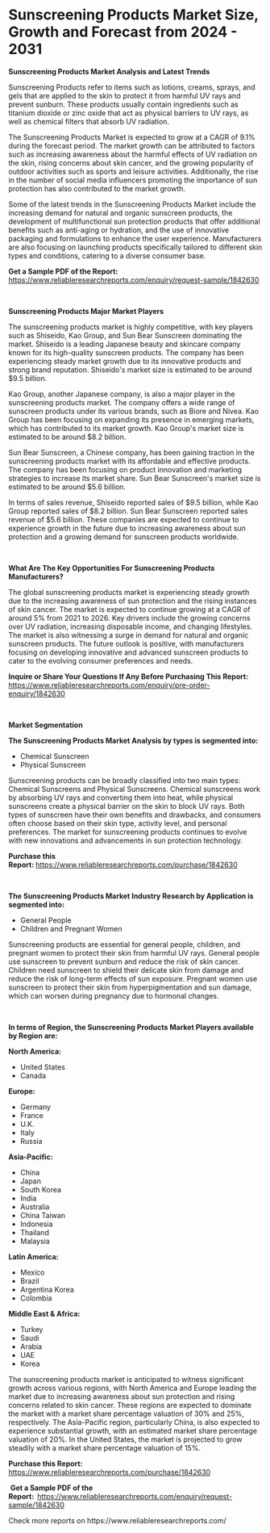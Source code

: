 <p><h1>Sunscreening Products Market Size, Growth and Forecast from 2024 - 2031</h1></p><p><strong>Sunscreening Products Market Analysis and Latest Trends</strong></p>
<p><p>Sunscreening Products refer to items such as lotions, creams, sprays, and gels that are applied to the skin to protect it from harmful UV rays and prevent sunburn. These products usually contain ingredients such as titanium dioxide or zinc oxide that act as physical barriers to UV rays, as well as chemical filters that absorb UV radiation.</p><p>The Sunscreening Products Market is expected to grow at a CAGR of 9.1% during the forecast period. The market growth can be attributed to factors such as increasing awareness about the harmful effects of UV radiation on the skin, rising concerns about skin cancer, and the growing popularity of outdoor activities such as sports and leisure activities. Additionally, the rise in the number of social media influencers promoting the importance of sun protection has also contributed to the market growth.</p><p>Some of the latest trends in the Sunscreening Products Market include the increasing demand for natural and organic sunscreen products, the development of multifunctional sun protection products that offer additional benefits such as anti-aging or hydration, and the use of innovative packaging and formulations to enhance the user experience. Manufacturers are also focusing on launching products specifically tailored to different skin types and conditions, catering to a diverse consumer base.</p></p>
<p><strong>Get a Sample PDF of the Report:&nbsp;</strong> <a href="https://www.reliableresearchreports.com/enquiry/request-sample/1842630">https://www.reliableresearchreports.com/enquiry/request-sample/1842630</a></p>
<p>&nbsp;</p>
<p><strong>Sunscreening Products Major Market Players</strong></p>
<p><p>The sunscreening products market is highly competitive, with key players such as Shiseido, Kao Group, and Sun Bear Sunscreen dominating the market. Shiseido is a leading Japanese beauty and skincare company known for its high-quality sunscreen products. The company has been experiencing steady market growth due to its innovative products and strong brand reputation. Shiseido's market size is estimated to be around $9.5 billion.</p><p>Kao Group, another Japanese company, is also a major player in the sunscreening products market. The company offers a wide range of sunscreen products under its various brands, such as Biore and Nivea. Kao Group has been focusing on expanding its presence in emerging markets, which has contributed to its market growth. Kao Group's market size is estimated to be around $8.2 billion.</p><p>Sun Bear Sunscreen, a Chinese company, has been gaining traction in the sunscreening products market with its affordable and effective products. The company has been focusing on product innovation and marketing strategies to increase its market share. Sun Bear Sunscreen's market size is estimated to be around $5.6 billion.</p><p>In terms of sales revenue, Shiseido reported sales of $9.5 billion, while Kao Group reported sales of $8.2 billion. Sun Bear Sunscreen reported sales revenue of $5.6 billion. These companies are expected to continue to experience growth in the future due to increasing awareness about sun protection and a growing demand for sunscreen products worldwide.</p></p>
<p>&nbsp;</p>
<p><strong>What Are The Key Opportunities For Sunscreening Products Manufacturers?</strong></p>
<p><p>The global sunscreening products market is experiencing steady growth due to the increasing awareness of sun protection and the rising instances of skin cancer. The market is expected to continue growing at a CAGR of around 5% from 2021 to 2026. Key drivers include the growing concerns over UV radiation, increasing disposable income, and changing lifestyles. The market is also witnessing a surge in demand for natural and organic sunscreen products. The future outlook is positive, with manufacturers focusing on developing innovative and advanced sunscreen products to cater to the evolving consumer preferences and needs.</p></p>
<p><strong>Inquire or Share Your Questions If Any Before Purchasing This Report:</strong> <a href="https://www.reliableresearchreports.com/enquiry/pre-order-enquiry/1842630">https://www.reliableresearchreports.com/enquiry/pre-order-enquiry/1842630</a></p>
<p>&nbsp;</p>
<p><strong>Market Segmentation</strong></p>
<p><strong>The Sunscreening Products Market Analysis by types is segmented into:</strong></p>
<p><ul><li>Chemical Sunscreen</li><li>Physical Sunscreen</li></ul></p>
<p><p>Sunscreening products can be broadly classified into two main types: Chemical Sunscreens and Physical Sunscreens. Chemical sunscreens work by absorbing UV rays and converting them into heat, while physical sunscreens create a physical barrier on the skin to block UV rays. Both types of sunscreen have their own benefits and drawbacks, and consumers often choose based on their skin type, activity level, and personal preferences. The market for sunscreening products continues to evolve with new innovations and advancements in sun protection technology.</p></p>
<p><strong>Purchase this Report:&nbsp;</strong><a href="https://www.reliableresearchreports.com/purchase/1842630">https://www.reliableresearchreports.com/purchase/1842630</a></p>
<p>&nbsp;</p>
<p><strong>The Sunscreening Products Market Industry Research by Application is segmented into:</strong></p>
<p><ul><li>General People</li><li>Children and Pregnant Women</li></ul></p>
<p><p>Sunscreening products are essential for general people, children, and pregnant women to protect their skin from harmful UV rays. General people use sunscreen to prevent sunburn and reduce the risk of skin cancer. Children need sunscreen to shield their delicate skin from damage and reduce the risk of long-term effects of sun exposure. Pregnant women use sunscreen to protect their skin from hyperpigmentation and sun damage, which can worsen during pregnancy due to hormonal changes.</p></p>
<p>&nbsp;</p>
<p><strong>In terms of Region, the Sunscreening Products Market Players available by Region are:</strong></p>
<p>
    <p> <strong> North America: </strong>
        <ul>
            <li>United States</li>
            <li>Canada</li>
        </ul>
        </p> 
    <p> <strong> Europe: </strong>
        <ul>
            <li>Germany</li>
            <li>France</li>
            <li>U.K.</li>
            <li>Italy</li>
            <li>Russia</li>
        </ul>
        </p> 
    <p> <strong> Asia-Pacific: </strong>
        <ul>
            <li>China</li>
            <li>Japan</li>
            <li>South Korea</li>
            <li>India</li>
            <li>Australia</li>
            <li>China Taiwan</li>
            <li>Indonesia</li>
            <li>Thailand</li>
            <li>Malaysia</li>
        </ul>
        </p> 
    <p> <strong> Latin America: </strong>
        <ul>
            <li>Mexico</li>
            <li>Brazil</li>
            <li>Argentina Korea</li>
            <li>Colombia</li>
        </ul>
        </p> 
    <p> <strong> Middle East & Africa: </strong>
        <ul>
            <li>Turkey</li>
            <li>Saudi</li>
            <li>Arabia</li>
            <li>UAE</li>
            <li>Korea</li>
        </ul>
    </p>
    </p>
<p><p>The sunscreening products market is anticipated to witness significant growth across various regions, with North America and Europe leading the market due to increasing awareness about sun protection and rising concerns related to skin cancer. These regions are expected to dominate the market with a market share percentage valuation of 30% and 25%, respectively. The Asia-Pacific region, particularly China, is also expected to experience substantial growth, with an estimated market share percentage valuation of 20%. In the United States, the market is projected to grow steadily with a market share percentage valuation of 15%.</p></p>
<p><strong>Purchase this Report: </strong><a href="https://www.reliableresearchreports.com/purchase/1842630">https://www.reliableresearchreports.com/purchase/1842630</a></p>
<p>&nbsp;<strong>Get a Sample PDF of the Report:&nbsp;&nbsp;</strong><a href="https://www.reliableresearchreports.com/enquiry/request-sample/1842630">https://www.reliableresearchreports.com/enquiry/request-sample/1842630</a></p>
<p><strong></strong></p>
<p>Check more reports on https://www.reliableresearchreports.com/</p>